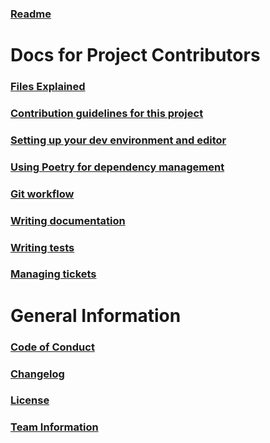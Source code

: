 ### [Readme](README.md)

# Docs for Project Contributors

### [Files Explained](FILES_EXPLAINED.md)

### [Contribution guidelines for this project](CONTRIBUTING.md)

### [Setting up your dev environment and editor](DEV_ENVIRONMENT.md)

### [Using Poetry for dependency management](USING_POETRY.md)

### [Git workflow](GIT_WORKFLOW.md)

### [Writing documentation](DOCUMENTATION.md)

### [Writing tests](WRITING_TESTS.md)

### [Managing tickets](TICKETS.md)

# General Information

### [Code of Conduct](CODE_OF_CONDUCT.md)

### [Changelog](../CHANGELOG.rst)

### [License](../LICENSE)

### [Team Information](TEAM.md)
